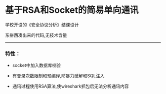 # 基于RSA和Socket的简易单向通讯

学校开设的《安全协议分析》结课设计

东拼西凑出来的代码,无技术含量

---

### **特性：**

- socket中加入数据库校验
- 有登录次数限制和预编译,防暴力破解和SQL注入

- 通讯过程使用RSA算法,使wireshark抓包后无法分析通讯内容

